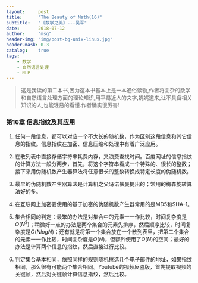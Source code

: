 ```yaml
---
layout:     post
title:      "The Beauty of Math(16)"
subtitle:   "《数学之美》---吴军"
date:       2018-07-12
author:     "msg"
header-img: "img/post-bg-unix-linux.jpg"
header-mask: 0.3
catalog:    true
tags:
    - 数学
    - 自然语言处理
    - NLP
---
```



> 这是我读的第二本书,因为这本书基本上是一本通俗读物,作者将复杂的数学和自然语言处理方面的理论知识,用平易近人的文字,娓娓道来,让不具备相关知识的人,也能轻易的看懂.作者确实很厉害!

### 第16章 信息指纹及其应用

1) 任何一段信息，都可以对应一个不太长的随机数，作为区别这段信息和其它信息的指纹。信息指纹在加密、信息压缩和处理中有着广泛应用。

2) 在散列表中直接存储字符串耗费内存，又浪费查找时间。百度网址的信息指纹的计算方法一般分两步，首先，将这个字符串看成一个特殊的、很长的整数；接下来用伪随机数产生器算法将任意很长的整数转换成特定长度的伪随机数。

3) 最早的伪随机数产生器算法是计算机之父冯诺依曼提出的；常用的梅森旋转算法好的多。

4) 在互联网上加密要使用的基于加密的伪随机数产生器常用的是MD5和SHA-1。

5) 集合相同的判定：最笨的办法是对集合中的元素一一作比较，时间复杂度是$O(N^2)$；稍微好一点的办法是两个集合的元素先排序，然后顺序比较，时间复杂度是$O(NlogN)$；还有就是将第一个集合放在一个散列表里，把第二个集合的元素一一作比较，时间复杂度是$O(N)$，但额外使用了$O(N)$的空间；最好的办法是计算两个信息的指纹，然后直接进行比较。

6) 判定集合基本相同，依照同样的规则随机挑选几个电子邮件的地址，如果指纹相同，那么很有可能两个集合相同。Youtube的视频反盗版，首先提取视频的关键帧，然后对关键帧计算信息指纹，然后比较。